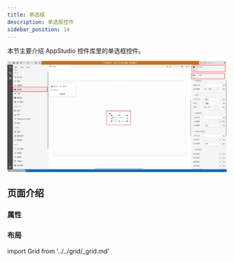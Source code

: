 ```yaml
---
title: 单选框
description: 单选框控件
sidebar_position: 14
---
```


本节主要介绍 AppStudio 控件库里的单选框控件。

![单选框控件](image.png "单选框控件")

## 页面介绍

### 属性

### 布局

import Grid from '../../grid/_grid.md'

<Grid />